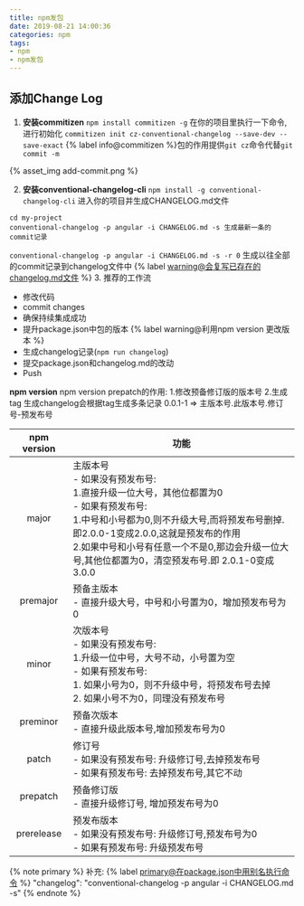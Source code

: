 ```yaml
---
title: npm发包
date: 2019-08-21 14:00:36
categories: npm
tags: 
- npm
- npm发包
---
```

## 添加Change Log
1. **安装commitizen**
`npm install commitizen -g`
在你的项目里执行一下命令,进行初始化
`commitizen init cz-conventional-changelog --save-dev --save-exact`
{% label info@commitizen %}包的作用提供`git cz`命令代替`git commit -m `

{% asset_img add-commit.png %}
<!-- more -->
2. **安装conventional-changelog-cli**
`npm install -g conventional-changelog-cli`
进入你的项目并生成CHANGELOG.md文件
```shell
cd my-project
conventional-changelog -p angular -i CHANGELOG.md -s 生成最新一条的commit记录
```
 `conventional-changelog -p angular -i CHANGELOG.md -s -r 0` 生成以往全部的commit记录到changelog文件中
 {% label warning@会复写已存在的changelog.md文件 %}
3. 推荐的工作流
 - 修改代码
 - commit changes
 - 确保持续集成成功
 - 提升package.json中包的版本 {% label warning@利用npm version 更改版本 %}
 - 生成changelog记录(`npm run changelog`)
 - 提交package.json和changelog.md的改动
 - Push
 
**npm version**
npm version prepatch的作用: 1.修改预备修订版的版本号 2.生成tag
生成changelog会根据tag生成多条记录
0.0.1-1 => 主版本号.此版本号.修订号-预发布号

 npm version | 功能 
 :-: | - 
 major | 主版本号 <br/>- 如果没有预发布号: <br/>1.直接升级一位大号，其他位都置为0<br/>- 如果有预发布号: <br/>1.中号和小号都为0,则不升级大号,而将预发布号删掉.即2.0.0-1变成2.0.0,这就是预发布的作用<br/>2.如果中号和小号有任意一个不是0,那边会升级一位大号,其他位都置为0，清空预发布号.即 2.0.1-0变成3.0.0
 premajor | 预备主版本 <br/>- 直接升级大号，中号和小号置为0，增加预发布号为0
 minor | 次版本号 <br/>- 如果没有预发布号: <br/>1.升级一位中号，大号不动，小号置为空<br/>- 如果有预发布号: <br/>1. 如果小号为0，则不升级中号，将预发布号去掉<br/>2. 如果小号不为0，同理没有预发布号
 preminor | 预备次版本 <br/>- 直接升级此版本号,增加预发布号为0
 patch | 修订号 <br/>- 如果没有预发布号: 升级修订号,去掉预发布号<br/>- 如果有预发布号: 去掉预发布号,其它不动
 prepatch | 预备修订版 <br/>- 直接升级修订号, 增加预发布号为0
 prerelease | 预发布版本 <br/>- 如果没有预发布号: 升级修订号,预发布号为0<br/>- 如果有预发布号: 升级预发布号
 
 {% note primary %}
补充:
  {% label primary@在package.json中用别名执行命令 %}
  "changelog": "conventional-changelog -p angular -i CHANGELOG.md -s"
 {% endnote %}

